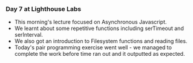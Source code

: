 ### Day 7 at Lighthouse Labs

* This morning's lecture focused on Asynchronous Javascript.
* We learnt about some repetitive functions including serTimeout and serInterval.
* We also got an introduction to Filesystem functions and reading files.
* Today's pair programming exercise went well - we managed to complete the work before time ran out and it outputted as expected.
